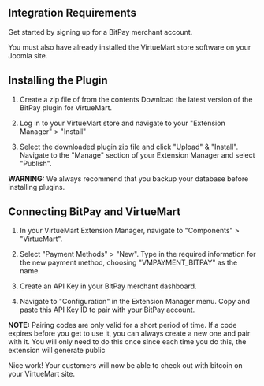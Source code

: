 ## Integration Requirements

Get started by signing up for a BitPay merchant account.

You must also have already installed the VirtueMart store software on your Joomla site.

## Installing the Plugin

1. Create a zip file of from the contents Download the latest version of the BitPay plugin for VirtueMart.

2. Log in to your VirtueMart store and navigate to your "Extension Manager" > "Install"

3. Select the downloaded plugin zip file and click "Upload" & "Install". Navigate to the "Manage" section of your Extension Manager and select "Publish".

**WARNING:** We always recommend that you backup your database before installing plugins.

## Connecting BitPay and VirtueMart

1. In your VirtueMart Extension Manager, navigate to "Components" > "VirtueMart".

2. Select "Payment Methods" > "New". Type in the required information for the new payment method, choosing "VMPAYMENT_BITPAY" as the name.

3. Create an API Key in your BitPay merchant dashboard.

4. Navigate to "Configuration" in the Extension Manager menu. Copy and paste this API Key ID to pair with your BitPay account.

**NOTE:** Pairing codes are only valid for a short period of time. If a code expires before you get to use it, you can always create a new one and pair with it. You will only need to do this once since each time you do this, the extension will generate public

Nice work! Your customers will now be able to check out with bitcoin on your VirtueMart site.
